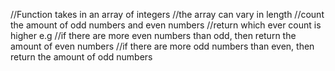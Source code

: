 //Function takes in an array of integers 
//the array can vary in length
//count the amount of odd numbers and even numbers
//return which ever count is higher e.g
    //if there are more even numbers than odd, then return the amount of even numbers
    //if there are more odd numbers than even, then return the amount of odd numbers